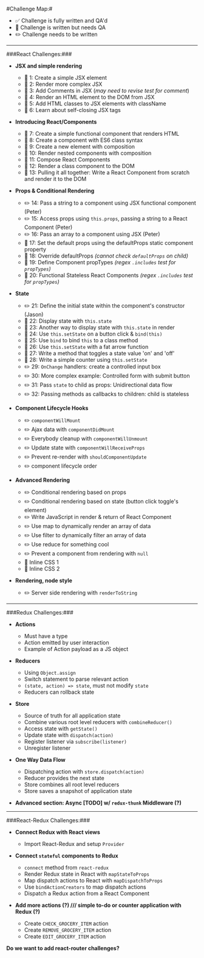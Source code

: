 #Challenge Map:#

- :white_check_mark: Challenge is fully written and QA'd 
- :pencil: Challenge is written but needs QA 
- :pencil2: Challenge needs to be written

---

###React Challenges:###

- **JSX and simple rendering**
  - :pencil: 1: Create a simple JSX element
  - :pencil: 2: Render more complex JSX
  - :pencil: 3: Add Comments in JSX (*may need to revise test for comment*)
  - :pencil: 4: Render an HTML element to the DOM from JSX
  - :pencil: 5: Add HTML classes to JSX elements with className
  - :pencil: 6: Learn about self-closing JSX tags

- **Introducing React/Components**
  - :pencil: 7: Create a simple functional component that renders HTML
  - :pencil: 8: Create a component with ES6 class syntax
  - :pencil: 9: Create a new element with composition
  - :pencil: 10: Render nested components with composition
  - :pencil: 11: Compose React Components
  - :pencil: 12: Render a class component to the DOM
  - :pencil: 13: Pulling it all together: Write a React Component from scratch and render it to the DOM

- **Props & Conditional Rendering**
  - :pencil2: 14: Pass a string to a component using JSX functional component (Peter)
  - :pencil2: 15: Access props using `this.props`, passing a string to a React Component (Peter)
  - :pencil2: 16: Pass an array to a component using JSX (Peter)
  - :pencil: 17: Set the default props using the defaultProps static component property
  - :pencil: 18: Override defaultProps *(cannot check `defaultProps` on child)*
  - :pencil: 19: Define Component propTypes *(regex `.includes` test for `propTypes`)*
  - :pencil: 20: Functional Stateless React Components *(regex `.includes` test for `propTypes`)*

- **State**
  - :pencil2: 21: Define the initial state within the component's constructor (Jason)
  - :pencil: 22: Display state with `this.state`
  - :pencil: 23: Another way to display state with `this.state` in render
  - :pencil: 24: Use `this.setState` on a button click & `bind(this)`
  - :pencil: 25: Use `bind` to bind `this` to a class method
  - :pencil: 26: Use `this.setState` with a fat arrow function
  - :pencil: 27: Write a method that toggles a state value 'on' and 'off'
  - :pencil: 28: Write a simple counter using `this.setState`
  - :pencil2: 29: `OnChange` handlers: create a controlled input box
  - :pencil2: 30: More complex example: Controlled form with submit button
  - :pencil2: 31: Pass `state` to child as props: Unidirectional data flow
  - :pencil2: 32: Passing methods as callbacks to children: child is stateless

- **Component Lifecycle Hooks**
  - :pencil2: `componentWillMount`
  - :pencil2: Ajax data with `componentDidMount`
  - :pencil2: Everybody cleanup with `componentWillUnmount`
  - :pencil2: Update state with `componentWillReceiveProps`
  - :pencil2: Prevent re-render with `shouldComponentUpdate`
  - :pencil2: component lifecycle order

- **Advanced Rendering**
  - :pencil2: Conditional rendering based on props
  - :pencil2: Conditional rendering based on state (button click toggle's element)
  - :pencil2: Write JavaScript in render & return of React Component
  - :pencil2: Use map to dynamically render an array of data
  - :pencil2: Use filter to dynamically filter an array of data
  - :pencil2: Use reduce for something cool
  - :pencil2: Prevent a component from rendering with `null`
  - :pencil: Inline CSS 1
  - :pencil: Inline CSS 2

- **Rendering, node style**
  - :pencil2: Server side rendering with `renderToString`

---

###Redux Challenges:###

- **Actions**
  - Must have a type
  - Action emitted by user interaction
  - Example of Action payload as a JS object

- **Reducers**
  - Using `Object.assign`
  - Switch statement to parse relevant action
  - `(state, action) => state`, must not modify `state`
  - Reducers can rollback state

- **Store**
  - Source of truth for all application state
  - Combine various root level reducers with `combineReducer()`
  - Access state with `getState()`
  - Update state with `dispatch(action)`
  - Register listener via `subscribe(listener)`
  - Unregister listener

- **One Way Data Flow**
  - Dispatching action with `store.dispatch(action)`
  - Reducer provides the next state
  - Store combines all root level reducers
  - Store saves a snapshot of application state

- **Advanced section: Async [TODO] w/ `redux-thunk` Middleware (?)**

---

###React-Redux Challenges:###

- **Connect Redux with React views**
  - Import React-Redux and setup `Provider`

- **Connect `stateful` components to Redux**
  - `connect` method from `react-redux`
  - Render Redux state in React with `mapStateToProps`
  - Map dispatch actions to React with `mapDispatchToProps`
  - Use `bindActionCreators` to map dispatch actions
  - Dispatch a Redux action from a React Component

- **Add more actions (?) /// simple to-do or counter application with Redux (?)**
  - Create `CHECK_GROCERY_ITEM` action
  - Create `REMOVE_GROCERY_ITEM` action
  - Create `EDIT_GROCERY_ITEM` action

**Do we want to add react-router challenges?** 